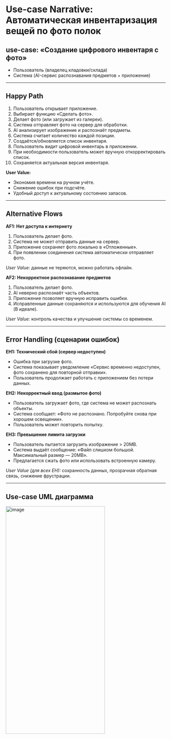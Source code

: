 # Use-case Narrative: Автоматическая инвентаризация вещей по фото полок  

## use-case: «Создание цифрового инвентаря с фото»  
 
- Пользователь (владелец кладовки/склада)  
- Система (AI-сервис распознавания предметов + приложение)  

---

## Happy Path
1. Пользователь открывает приложение.  
2. Выбирает функцию «Сделать фото».  
3. Делает фото (или загружает из галереи).  
4. Система отправляет фото на сервер для обработки.  
5. AI анализирует изображение и распознаёт предметы.  
6. Система считает количество каждой позиции.  
7. Создаётся/обновляется список инвентаря.  
8. Пользователь видит цифровой инвентарь в приложении.  
9. При необходимости пользователь может вручную откорректировать список.  
10. Сохраняется актуальная версия инвентаря.  

**User Value:**  
- Экономия времени на ручном учёте.  
- Снижение ошибок при подсчёте.  
- Удобный доступ к актуальному состоянию запасов.  

---

## Alternative Flows  

**AF1: Нет доступа к интернету**  
1. Пользователь делает фото.  
2. Система не может отправить данные на сервер.  
3. Приложение сохраняет фото локально в «Отложенные».  
4. При появлении соединения система автоматически отправляет фото.  

*User Value:* данные не теряются, можно работать офлайн.  

**AF2: Некорректное распознавание предметов**  
1. Пользователь делает фото.  
2. AI неверно распознаёт часть объектов.  
3. Приложение позволяет вручную исправить ошибки.  
4. Исправленные данные сохраняются и используются для обучения AI (В идеале).  

*User Value:* контроль качества и улучшение системы со временем.  

---

## Error Handling (сценарии ошибок)  

**EH1: Технический сбой (сервер недоступен)**  
- Ошибка при загрузке фото.  
- Система показывает уведомление «Сервис временно недоступен, фото сохранено для повторной отправки».  
- Пользователь продолжает работать с приложением без потери данных.  

**EH2: Некорректный ввод (размытое фото)**  
- Пользователь загружает фото, где система не может распознать объекты.  
- Система сообщает: «Фото не распознано. Попробуйте снова при хорошем освещении».  
- Пользователь может повторить попытку.  

**EH3: Превышение лимита загрузки**  
- Пользователь пытается загрузить изображение > 20MB.  
- Система выдаёт сообщение: «Файл слишком большой. Максимальный размер — 20MB».  
- Предлагается сжать фото или использовать встроенную камеру.  

*User Value (для всех EH):* сохранность данных, прозрачная обратная связь, снижение фрустрации.  

---

## Use-case UML диаграмма

<img width="312" height="715" alt="image" src="https://github.com/user-attachments/assets/a0c52da9-cdfc-4017-b661-eb343cdcb4b2" />
